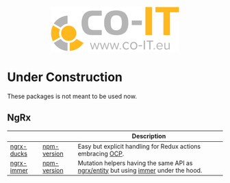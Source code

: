 <p align="center">
  <a href="https://co-IT.eu" target="blank"><img src="./assets/logo.png" alt="www.co-IT.eu" width="300"></a>
</p>

# Under Construction

These packages is not meant to be used now.

## NgRx

|                |                 | Description                                                                             |
| -------------- | --------------- | --------------------------------------------------------------------------------------- |
| [ngrx-ducks]() | [npm-version]() | Easy but explicit handling for Redux actions embracing [OCP].                           |
| [ngrx-immer]() | [npm-version]() | Mutation helpers having the same API as [ngrx/entity] but using [immer] under the hood. |

[ocp]: https://en.wikipedia.org/wiki/Open%E2%80%93closed_principle
[ngrx/entity]: https://github.com/ngrx/platform/blob/master/docs/entity/README.md
[immer]: https://github.com/mweststrate/immer
